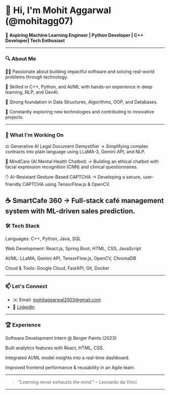 # 👋 Hi, I'm Mohit Aggarwal (@mohitagg07)

🎯 **Aspiring Machine Learning Engineer | Python Developer | C++ Developer| Tech Enthusiast**

---

### 🔍 About Me

👨‍💻 Passionate about building impactful software and solving real-world problems through technology.

🧠 Skilled in C++, Python, and AI/ML with hands-on experience in deep learning, NLP, and GenAI.

🚀 Strong foundation in Data Structures, Algorithms, OOP, and Databases.

🌱 Constantly exploring new technologies and contributing to innovative projects.

---



### 🚀 What I'm Working On

⚖️ Generative AI Legal Document Demystifier → Simplifying complex contracts into plain language using LLaMA-3, Gemini API, and NLP.

🧠 MindCare (AI Mental Health Chatbot) → Building an ethical chatbot with facial expression recognition (CNN) and clinical questionnaires.

✋ AI-Resistant Gesture-Based CAPTCHA → Developing a secure, user-friendly CAPTCHA using TensorFlow.js & OpenCV.

☕ SmartCafe 360 → Full-stack café management system with ML-driven sales prediction.
---

### 🛠 Tech Stack

Languages: C++, Python, Java, SQL

Web Development: React.js, Spring Boot, HTML, CSS, JavaScript

AI/ML: LLaMA, Gemini API, TensorFlow.js, OpenCV, ChromaDB

Cloud & Tools: Google Cloud, FastAPI, Git, Docker

---

### 📫 Let's Connect

- ✉️ Email: mohitaggarwal2003@gmail.com  
- 💼 [LinkedIn](https://www.linkedin.com/in/mohit-aggarwal-8041b9242/)  


---
### 🏆 Experience
Software Development Intern @ Berger Paints (2023)

Built analytics features with React, HTML, CSS.

Integrated AI/ML model insights into a real-time dashboard.

Improved frontend performance & reusability in an Agile team.

---

> _“Learning never exhausts the mind.”_ – Leonardo da Vinci

---
